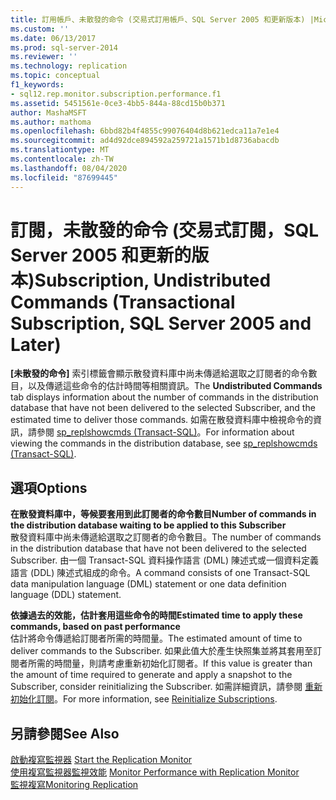```yaml
---
title: 訂用帳戶、未散發的命令 (交易式訂用帳戶、SQL Server 2005 和更新版本) |Microsoft Docs
ms.custom: ''
ms.date: 06/13/2017
ms.prod: sql-server-2014
ms.reviewer: ''
ms.technology: replication
ms.topic: conceptual
f1_keywords:
- sql12.rep.monitor.subscription.performance.f1
ms.assetid: 5451561e-0ce3-4bb5-844a-88cd15b0b371
author: MashaMSFT
ms.author: mathoma
ms.openlocfilehash: 6bbd82b4f4855c99076404d8b621edca11a7e1e4
ms.sourcegitcommit: ad4d92dce894592a259721a1571b1d8736abacdb
ms.translationtype: MT
ms.contentlocale: zh-TW
ms.lasthandoff: 08/04/2020
ms.locfileid: "87699445"
---
```

# <a name="subscription-undistributed-commands-transactional-subscription-sql-server-2005-and-later"></a><span data-ttu-id="0a73f-102">訂閱，未散發的命令 (交易式訂閱，SQL Server 2005 和更新的版本)</span><span class="sxs-lookup"><span data-stu-id="0a73f-102">Subscription, Undistributed Commands (Transactional Subscription, SQL Server 2005 and Later)</span></span>
  <span data-ttu-id="0a73f-103">**[未散發的命令]** 索引標籤會顯示散發資料庫中尚未傳遞給選取之訂閱者的命令數目，以及傳遞這些命令的估計時間等相關資訊。</span><span class="sxs-lookup"><span data-stu-id="0a73f-103">The **Undistributed Commands** tab displays information about the number of commands in the distribution database that have not been delivered to the selected Subscriber, and the estimated time to deliver those commands.</span></span> <span data-ttu-id="0a73f-104">如需在散發資料庫中檢視命令的資訊，請參閱 [sp_replshowcmds &#40;Transact-SQL&#41;](/sql/relational-databases/system-stored-procedures/sp-replshowcmds-transact-sql)。</span><span class="sxs-lookup"><span data-stu-id="0a73f-104">For information about viewing the commands in the distribution database, see [sp_replshowcmds &#40;Transact-SQL&#41;](/sql/relational-databases/system-stored-procedures/sp-replshowcmds-transact-sql).</span></span>  
  
## <a name="options"></a><span data-ttu-id="0a73f-105">選項</span><span class="sxs-lookup"><span data-stu-id="0a73f-105">Options</span></span>  
 <span data-ttu-id="0a73f-106">**在散發資料庫中，等候要套用到此訂閱者的命令數目**</span><span class="sxs-lookup"><span data-stu-id="0a73f-106">**Number of commands in the distribution database waiting to be applied to this Subscriber**</span></span>  
 <span data-ttu-id="0a73f-107">散發資料庫中尚未傳遞給選取之訂閱者的命令數目。</span><span class="sxs-lookup"><span data-stu-id="0a73f-107">The number of commands in the distribution database that have not been delivered to the selected Subscriber.</span></span> <span data-ttu-id="0a73f-108">由一個 Transact-SQL 資料操作語言 (DML) 陳述式或一個資料定義語言 (DDL) 陳述式組成的命令。</span><span class="sxs-lookup"><span data-stu-id="0a73f-108">A command consists of one Transact-SQL data manipulation language (DML) statement or one data definition language (DDL) statement.</span></span>  
  
 <span data-ttu-id="0a73f-109">**依據過去的效能，估計套用這些命令的時間**</span><span class="sxs-lookup"><span data-stu-id="0a73f-109">**Estimated time to apply these commands, based on past performance**</span></span>  
 <span data-ttu-id="0a73f-110">估計將命令傳遞給訂閱者所需的時間量。</span><span class="sxs-lookup"><span data-stu-id="0a73f-110">The estimated amount of time to deliver commands to the Subscriber.</span></span> <span data-ttu-id="0a73f-111">如果此值大於產生快照集並將其套用至訂閱者所需的時間量，則請考慮重新初始化訂閱者。</span><span class="sxs-lookup"><span data-stu-id="0a73f-111">If this value is greater than the amount of time required to generate and apply a snapshot to the Subscriber, consider reinitializing the Subscriber.</span></span> <span data-ttu-id="0a73f-112">如需詳細資訊，請參閱 [重新初始化訂閱](reinitialize-subscriptions.md)。</span><span class="sxs-lookup"><span data-stu-id="0a73f-112">For more information, see [Reinitialize Subscriptions](reinitialize-subscriptions.md).</span></span>  
  
## <a name="see-also"></a><span data-ttu-id="0a73f-113">另請參閱</span><span class="sxs-lookup"><span data-stu-id="0a73f-113">See Also</span></span>  
 <span data-ttu-id="0a73f-114">[啟動複寫監視器](monitor/start-the-replication-monitor.md) </span><span class="sxs-lookup"><span data-stu-id="0a73f-114">[Start the Replication Monitor](monitor/start-the-replication-monitor.md) </span></span>  
 <span data-ttu-id="0a73f-115">[使用複寫監視器監視效能](monitor/monitor-performance-with-replication-monitor.md) </span><span class="sxs-lookup"><span data-stu-id="0a73f-115">[Monitor Performance with Replication Monitor](monitor/monitor-performance-with-replication-monitor.md) </span></span>  
 [<span data-ttu-id="0a73f-116">監視複寫</span><span class="sxs-lookup"><span data-stu-id="0a73f-116">Monitoring Replication</span></span>](monitoring-replication.md)  
  
  
